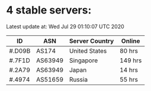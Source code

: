 # 4 stable servers:

Latest update at: Wed Jul 29 01:10:07 UTC 2020

| ID | ASN | Server Country | Online |
| -- | --- | -------------- | ------ |
| #.D09B | AS174 | United States | 80 hrs |
| #.7F1D | AS63949 | Singapore | 149 hrs |
| #.2A79 | AS63949 | Japan | 14 hrs |
| #.4974 | AS51659 | Russia | 55 hrs |

